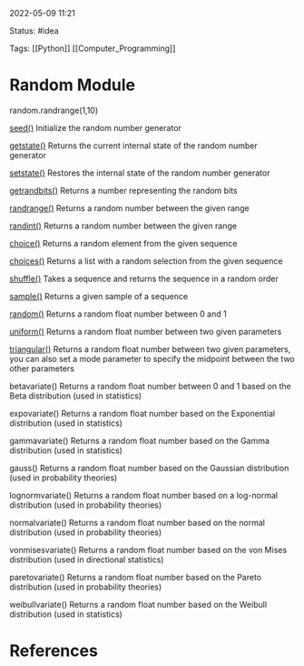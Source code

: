 2022-05-09 11:21

Status: #idea

Tags: [[Python]] [[Computer_Programming]]

# Random Module
random.randrange(1,10)

[seed()](https://www.w3schools.com/python/ref_random_seed.asp)
Initialize the random number generator

[getstate()](https://www.w3schools.com/python/ref_random_getstate.asp)
Returns the current internal state of the random number generator

[setstate()](https://www.w3schools.com/python/ref_random_setstate.asp)
Restores the internal state of the random number generator

[getrandbits()](https://www.w3schools.com/python/ref_random_getrandbits.asp)
Returns a number representing the random bits

[randrange()](https://www.w3schools.com/python/ref_random_randrange.asp)
Returns a random number between the given range

[randint()](https://www.w3schools.com/python/ref_random_randint.asp)
Returns a random number between the given range

[choice()](https://www.w3schools.com/python/ref_random_choice.asp)
Returns a random element from the given sequence

[choices()](https://www.w3schools.com/python/ref_random_choices.asp)
Returns a list with a random selection from the given sequence

[shuffle()](https://www.w3schools.com/python/ref_random_shuffle.asp)
Takes a sequence and returns the sequence in a random order

[sample()](https://www.w3schools.com/python/ref_random_sample.asp)
Returns a given sample of a sequence

[random()](https://www.w3schools.com/python/ref_random_random.asp)
Returns a random float number between 0 and 1

[uniform()](https://www.w3schools.com/python/ref_random_uniform.asp)
Returns a random float number between two given parameters

[triangular()](https://www.w3schools.com/python/ref_random_triangular.asp)
Returns a random float number between two given parameters, you can also set a mode parameter to specify the midpoint between the two other parameters

betavariate()
Returns a random float number between 0 and 1 based on the Beta distribution (used in statistics)

expovariate()
Returns a random float number based on the Exponential distribution (used in statistics)

gammavariate()
Returns a random float number based on the Gamma distribution (used in statistics)

gauss()
Returns a random float number based on the Gaussian distribution (used in probability theories)

lognormvariate()
Returns a random float number based on a log-normal distribution (used in probability theories)

normalvariate()
Returns a random float number based on the normal distribution (used in probability theories)

vonmisesvariate()
Returns a random float number based on the von Mises distribution (used in directional statistics)

paretovariate()
Returns a random float number based on the Pareto distribution (used in probability theories)

weibullvariate()
Returns a random float number based on the Weibull distribution (used in statistics)







# References